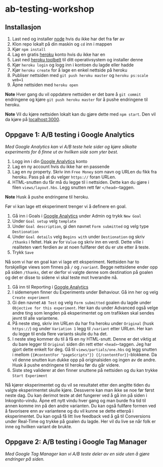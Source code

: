 # ab-testing-workshop

## Installasjon
1. Last ned og installer [node](https://nodejs.org/) hvis du ikke har det fra før av
2. Klon repo lokalt på din maskin og `cd` inn i mappen
3. Kjør `npm install`
4. Lag en gratis [heroku](https://www.heroku.com/) konto hvis du ikke har en
5. Last ned [heroku toolbelt](https://toolbelt.heroku.com) til ditt operativsystem og installer denne
6. Kjør `heroku login` og logg inn i kontoen du lagde eller hadde
7. Kjør `heroku create` for å lage en enkel nettside på heroku
8. Publiser nettsiden med `git push heroku master` og `heroku ps:scale web=1`
9. Åpne nettsiden med `heroku open`

**Note**
Hver gang du vil oppdatere nettsiden er det bare å `git commit` endringene og kjøre `git push heroku master` for å pushe endringene til heroku.

**Note**
Vil du kjøre nettsiden lokalt kan du gjøre dette med `npm start`. Den vil da kjøre på [localhost:3000](http://localhost:3000).

## Oppgave 1: A/B testing i Google Analytics
*Med Google Analytics kan vi A/B teste hele sider og kjøre såkalte experiments for å finne ut av hvilken side som yter best.*

1. Logg inn i din [Google Analytics](https://analytics.google.com/) konto
2. Lag en ny account hvis du ikke har en passende
3. Lag en ny property. Skriv inn `Free Money` som navn og URLen du fikk fra heroku. Pass på at du velger `https://` foran URLen.
4. HTML-snutten du får må du legge til i nettsiden. Dette kan du gjøre i filen `views/layout.hbs`. Legg snutten rett før `</head>`-taggen.

**Note**
Husk å pushe endringene til heroku.

Før vi kan lage ett eksperiment trenger vi å definere en goal.

1. Gå inn i Goals i [Google Analytics](https://analytics.google.com/) under Admin og trykk `New Goal`
2. Under `Goal setup` velg `template`
3. Under `Goal description`, gi den navnet `Form submitted` og velg type `Destionation`
4. Under `Goal details` velg `Begins with` under `Destionation` og skriv `/thanks` i feltet. Hak av for `Value` og skriv inn en verdi. Dette ville i realiteten vært ferdien av at noen fullfører det du er ute etter å teste.
5. Trykk `Save`

Nå som vi har en goal kan vi lage ett eksperiment. Nettsiden har to forskjellige views som finnes på `/` og `/variant`. Begge nettsidene ender opp på siden `/thanks`, det er derfor vi valgte denne som destination på goalen og det er disse to sidene vi skal teste mot hverandre nå.

1. Gå inn til Reporting i [Google Analytics](https://analytics.google.com/)
2. I sidemenyen finner du Experiments under Behaviour. Gå inn her og velg `Create experiment`
3. Gi den navnet `AB Test` og velg `Form submitted` goalen du lagde under `Objective for this experiment`. Her kan du under Advanced også velge andre ting som lengden på eksperimentet og om trafikken skal sendes jevnt til alle variantene.
4. På neste steg, skriv inn URLen du har fra heroku under `Original` (husk `https://`) og under `Variation 1` legg til `/variant` etter URLen. Her kan du legge til enda flere variants skulle du ha det.
5. I neste steg kommer du til å få en ny HTML-snutt. Denne er det viktig at du bare legger til `Original` siden din rett etter `<head>`-taggen. Jeg har gjort dette enkelt for deg. Gå til `views/partials/one.hbs` og legg snutten i mellom `{{#contentFor "pageScripts"}} {{/contentFor}}`-blokkene. Da vil denne snutten kun dukke opp på originalsiden og ingen av de andre. Husk å pushe endringene til heroku før du går videre.
6. Siste steg validerer at den finner snuttene på nettsiden og du kan trykke `Start Experiment`

Nå kjører eksperimentet og du vil se resultatet etter den angitte tiden du valgte eksperimentet skulle kjøre. Dessverre kan man ikke se noe før først neste dag. Du kan derimot teste at det fungerer ved å gå inn på siden i Inkognito-vindu. Åpne ett nytt vindu hver gang og man burde fra tid til annen komme inn på den andre varianten. Du kan også fullføre formen ved å favorisere enn av variantene og du vil kunne se dette etterpå i eksperimentet. Du kan også få litt live feedback ved å gå til Conversions under Real-Time og trykke på goalen du lagde. Her vil du live se når folk er inne og hvilken variant de brukte.

## Oppgave 2: A/B testing i Google Tag Manager
*Med Google Tag Manager kan vi A/B teste deler av en side uten å gjøre endringer på siden.*
